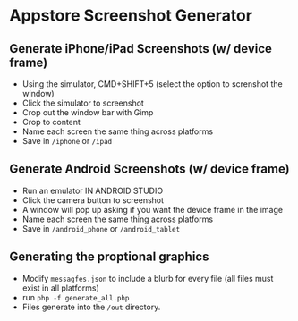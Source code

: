# Appstore Screenshot Generator

## Generate iPhone/iPad Screenshots (w/ device frame)
 - Using the simulator, CMD+SHIFT+5 (select the option to screnshot the window)
 - Click the simulator to screenshot
 - Crop out the window bar with Gimp
 - Crop to content
 - Name each screen the same thing across platforms
 - Save in `/iphone` or `/ipad`

## Generate Android Screenshots (w/ device frame)
 - Run an emulator IN ANDROID STUDIO
 - Click the camera button to screenshot
 - A window will pop up asking if you want the device frame in the image
 - Name each screen the same thing across platforms
 - Save in `/android_phone` or `/android_tablet`

## Generating the proptional graphics
 - Modify `messagfes.json` to include a blurb for every file (all files must exist in all platforms)
 - run `php -f generate_all.php`
 - Files generate into the `/out` directory.
